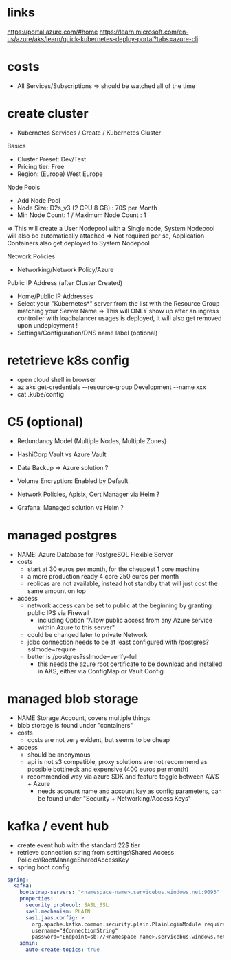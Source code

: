 # links 
https://portal.azure.com/#home
https://learn.microsoft.com/en-us/azure/aks/learn/quick-kubernetes-deploy-portal?tabs=azure-cli
   
# costs       
- All Services/Subscriptions => should be watched all of the time

# create cluster
- Kubernetes Services / Create / Kubernetes Cluster

Basics
- Cluster Preset: Dev/Test
- Pricing tier: Free
- Region: (Europe) West Europe

Node Pools
- Add Node Pool
- Node Size: D2s_v3 (2 CPU 8 GB) : 70$ per Month
- Min Node Count: 1 / Maximum Node Count : 1

=> This will create a User Nodepool with a Single node, System Nodepool will also be automatically attached
=> Not required per se, Application Containers also get deployed to System Nodepool

Network Policies
- Networking/Network Policy/Azure
                                                                                               
Public IP Address (after Cluster Created)
- Home/Public IP Addresses
- Select your "Kubernetes*" server from the list with the Resource Group matching your Server Name
=> This will ONLY show up after an ingress controller with loadbalancer usages is deployed, it will also get removed upon undeployment !
- Settings/Configuration/DNS name label (optional)

# retetrieve k8s config
- open cloud shell in browser
- az aks get-credentials --resource-group Development --name xxx
- cat .kube/config

# C5 (optional)
- Redundancy Model (Multiple Nodes, Multiple Zones)
- HashiCorp Vault vs Azure Vault
- Data Backup => Azure solution ?
- Volume Encryption: Enabled by Default

- Network Policies, Apisix, Cert Manager via Helm ?
- Grafana: Managed solution vs Helm ?
                                        
# managed postgres
- NAME: Azure Database for PostgreSQL Flexible Server
- costs 
  - start at 30 euros per month, for the cheapest 1 core machine
  - a more production ready 4 core 250 euros per month
  - replicas are not available, instead hot standby that will just cost the same amount on top
- access
  - network access can be set to public at the beginning by granting public IPS via Firewall
      - including Option "Allow public access from any Azure service within Azure to this server"
  - could be changed later to private Network
  - jdbc connection needs to be at least configured with /postgres?sslmode=require
  - better is /postgres?sslmode=verify-full
    - this needs the azure root certificate to be download and installed in AKS, either via ConfigMap or Vault Config

# managed blob storage
- NAME Storage Account, covers multiple things
- blob storage is found under "containers"
- costs
  - costs are not very evident, but seems to be cheap
- access 
  - should be anonymous
  - api is not s3 compatible, proxy solutions are not recommend as possible bottlneck and expensive (400 euros per month)
  - recommended way via azure SDK and feature toggle between AWS + Azure
    - needs account name and account key as config parameters, can be found under "Security + Networking/Access Keys"

# kafka / event hub
- create event hub with the standard 22$ tier
- retrieve connection string from settings\Shared Access Policies\RootManageSharedAccessKey
- spring boot config
```yaml
spring:
  kafka:
    bootstrap-servers: "<namespace-name>.servicebus.windows.net:9093"
    properties:
      security.protocol: SASL_SSL
      sasl.mechanism: PLAIN
      sasl.jaas.config: >
        org.apache.kafka.common.security.plain.PlainLoginModule required
        username="$ConnectionString"
        password="Endpoint=sb://<namespace-name>.servicebus.windows.net/;SharedAccessKeyName=<policy-name>;SharedAccessKey=<access-key>";
    admin:
      auto-create-topics: true
```
